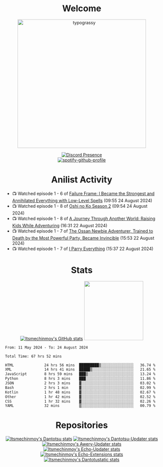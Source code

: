 <div align="center">

# Welcome
<a href="https://github.com/kawarimidoll/typograssy">
    <img alt="typograssy" src="https://typograssy.deno.dev/api?text=%E3%82%88%E3%81%86%E3%81%93%E3%81%9D%E3%81%BF%E3%81%AA%E3%81%95%E3%82%93%20-%20Itsmechinmoy--&&l0=none&l1=82d9d0&l2=027353&l3=038c4c&l4=01402e&bg=none&frame=none&speed=100&comment=" width="421.99">
</a>

[![Discord Presence](https://lanyard.cnrad.dev/api/523539866311720963?theme=dark&bg=Oe1116&animated=false&hideDiscrim=true&borderRadius=30px&hideActivity=whenNotUsed)](https://discord.com/users/523539866311720963)<br>
[![spotify-github-profile](https://spotify-github-profile.kittinanx.com/api/view?uid=31zczwoe3obxakjgkio7anubhkaq&cover_image=true&theme=novatorem&show_offline=true&background_color=121212&interchange=false&bar_color=53b14f&bar_color=ffffff&bar_color_cover=false)](https://spotify-github-profile.vercel.app/api/view?uid=31zczwoe3obxakjgkio7anubhkaq&redirect=true)
</div>

<div align="center">

# Anilist Activity
</div>
<!-- ANILIST_ACTIVITY:start -->

-   📺 Watched episode 1 - 6 of [Failure Frame: I Became the Strongest and Annihilated Everything with Low-Level Spells](https://anilist.co/anime/173694) (09:55 24 August 2024)
-   📺 Watched episode 1 - 8 of [Oshi no Ko Season 2](https://anilist.co/anime/166531) (09:54 24 August 2024)
-   📺 Watched episode 1 - 8 of [A Journey Through Another World: Raising Kids While Adventuring](https://anilist.co/anime/171031) (16:31 22 August 2024)
-   📺 Watched episode 1 - 7 of [The Ossan Newbie Adventurer, Trained to Death by the Most Powerful Party, Became Invincible](https://anilist.co/anime/163292) (15:53 22 August 2024)
-   📺 Watched episode 1 - 7 of [I Parry Everything](https://anilist.co/anime/170695) (15:37 22 August 2024)

<!-- ANILIST_ACTIVITY:end -->
<div align="center">
    
# Stats
[![Itsmechinmoy's GitHub stats](https://github-readme-stats.vercel.app/api?username=itsmechinmoy&show_icons=true&theme=algolia)](https://github.com/anuraghazra/github-readme-stats)
<img src="https://github-readme-stackoverflow.vercel.app/?userID=25004176&theme=dark" height="194"/>
</div>
<!--START_SECTION:waka-->

```txt
From: 11 May 2024 - To: 24 August 2024

Total Time: 67 hrs 52 mins

HTML              24 hrs 56 mins  █████████▒░░░░░░░░░░░░░░░   36.74 %
XML               14 hrs 41 mins  █████▒░░░░░░░░░░░░░░░░░░░   21.65 %
JavaScript        8 hrs 59 mins   ███▒░░░░░░░░░░░░░░░░░░░░░   13.24 %
Python            8 hrs 3 mins    ███░░░░░░░░░░░░░░░░░░░░░░   11.86 %
JSON              2 hrs 3 mins    ▓░░░░░░░░░░░░░░░░░░░░░░░░   03.02 %
Bash              2 hrs 1 min     ▓░░░░░░░░░░░░░░░░░░░░░░░░   02.99 %
Kotlin            1 hr 48 mins    ▓░░░░░░░░░░░░░░░░░░░░░░░░   02.67 %
Other             1 hr 42 mins    ▓░░░░░░░░░░░░░░░░░░░░░░░░   02.52 %
CSS               1 hr 32 mins    ▓░░░░░░░░░░░░░░░░░░░░░░░░   02.26 %
YAML              32 mins         ▒░░░░░░░░░░░░░░░░░░░░░░░░   00.79 %
```

<!--END_SECTION:waka-->
<div align="center">

# Repositories
[![Itsmechinmoy's Dantotsu stats](https://github-readme-stats.vercel.app/api/pin/?username=itsmechinmoy&repo=dantotsu&show_icons=true&theme=algolia&description_lines_count=1)](https://github.com/itsmechinmoy/dantotsu)
[![Itsmechinmoy's Dantotsu-Updater stats](https://github-readme-stats.vercel.app/api/pin/?username=itsmechinmoy&repo=dantotsu-updater&show_icons=true&theme=algolia&description_lines_count=1)](https://github.com/itsmechinmoy/dantotsu-updater)
[![Itsmechinmoy's Awery-Updater stats](https://github-readme-stats.vercel.app/api/pin/?username=itsmechinmoy&repo=awery-updater&show_icons=true&theme=algolia&description_lines_count=1)](https://github.com/itsmechinmoy/awery-updater)
[![Itsmechinmoy's Echo-Updater stats](https://github-readme-stats.vercel.app/api/pin/?username=itsmechinmoy&repo=echo-updater&show_icons=true&theme=algolia&description_lines_count=1)](https://github.com/itsmechinmoy/echo-updater)
[![Itsmechinmoy's Echo-Extensions stats](https://github-readme-stats.vercel.app/api/pin/?username=itsmechinmoy&repo=echo-extensions&show_icons=true&theme=algolia&description_lines_count=1)](https://github.com/itsmechinmoy/echo-extensions)
[![Itsmechinmoy's Dantotustatic stats](https://github-readme-stats.vercel.app/api/pin/?username=itsmechinmoy&repo=dantotustatic&show_icons=true&theme=algolia&description_lines_count=1)](https://github.com/itsmechinmoy/dantotustatic)
</div>

